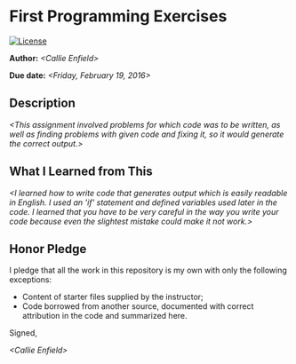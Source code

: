 # First Programming Exercises

 [![License](http://img.shields.io/badge/license-MIT-blue.svg)](http://en.wikipedia.org/wiki/MIT_License)

**Author:** _\<Callie Enfield\>_

**Due date:** _\<Friday, February 19, 2016\>_

## Description

_\<This assignment involved problems for which code was to be written, as well as finding problems with given code and fixing it, so it would generate the correct output.\>_

## What I Learned from This

_\<I learned how to write code that generates output which is easily readable in English.  I used an 'if' statement and defined variables used later in the code.  I learned that you have to be very careful in the way you write your code because even the slightest mistake could make it not work.\>_

## Honor Pledge

I pledge that all the work in this repository is my own with only the following exceptions:

* Content of starter files supplied by the instructor;
* Code borrowed from another source, documented with correct attribution in the code and summarized here.

Signed,

_\<Callie Enfield\>_
